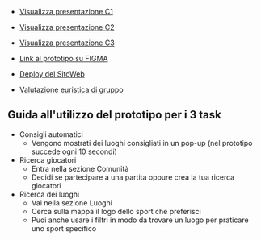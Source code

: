 * [Visualizza presentazione C1](./C1/Presentazione1.pdf) 
* [Visualizza presentazione C2](./C2/C2V1.pdf)
* [Visualizza presentazione C3](./C3/C3V1.pdf)

* [Link al prototipo su FIGMA](https://www.figma.com/design/xuV2CfPPOqdLUPNvqlsDgp/SportPal---The-Power-of-the-N?node-id=0-1&node-type=canvas&t=SlvmDqYeEbEliHOv-0)
* [Deploy del SitoWeb](https://danielecursano.github.io/ProgettoHCI/)

* [Valutazione euristica di gruppo](./C5/ValutazioneEuristicaGruppo.pdf)



## Guida all'utilizzo del prototipo per i 3 task
- Consigli automatici
    - Vengono mostrati dei luoghi consigliati in un pop-up (nel prototipo succede ogni 10 secondi)
-  Ricerca giocatori
    - Entra nella sezione Comunità
    - Decidi se partecipare a una partita oppure crea la tua ricerca giocatori
- Ricerca dei luoghi
    - Vai nella sezione Luoghi
    - Cerca sulla mappa il logo dello sport che preferisci
    - Puoi anche usare i filtri in modo da trovare un luogo per praticare uno sport specifico
 

